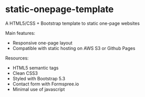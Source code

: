 # static-onepage-template
A HTML5/CSS + Bootstrap template to static one-page websites

Main features:
- Responsive one-page layout
- Compatible with static hosting on AWS S3 or Github Pages

Resources:
- HTML5 semantic tags
- Clean CSS3
- Styled with Bootstrap 5.3
- Contact form with Formspree.io
- Minimal use of javascript




